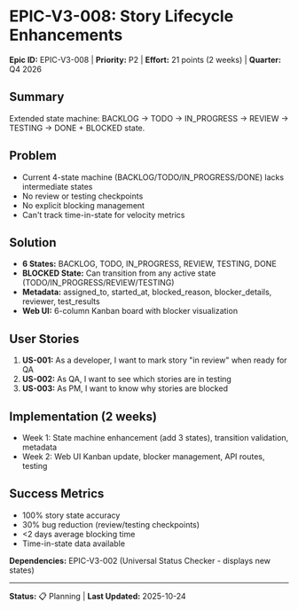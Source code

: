 # EPIC-V3-008: Story Lifecycle Enhancements

**Epic ID:** EPIC-V3-008 | **Priority:** P2 | **Effort:** 21 points (2 weeks) | **Quarter:** Q4 2026

## Summary
Extended state machine: BACKLOG → TODO → IN_PROGRESS → REVIEW → TESTING → DONE + BLOCKED state.

## Problem
- Current 4-state machine (BACKLOG/TODO/IN_PROGRESS/DONE) lacks intermediate states
- No review or testing checkpoints
- No explicit blocking management
- Can't track time-in-state for velocity metrics

## Solution
- **6 States:** BACKLOG, TODO, IN_PROGRESS, REVIEW, TESTING, DONE
- **BLOCKED State:** Can transition from any active state (TODO/IN_PROGRESS/REVIEW/TESTING)
- **Metadata:** assigned_to, started_at, blocked_reason, blocker_details, reviewer, test_results
- **Web UI:** 6-column Kanban board with blocker visualization

## User Stories
1. **US-001:** As a developer, I want to mark story "in review" when ready for QA
2. **US-002:** As QA, I want to see which stories are in testing
3. **US-003:** As PM, I want to know why stories are blocked

## Implementation (2 weeks)
- Week 1: State machine enhancement (add 3 states), transition validation, metadata
- Week 2: Web UI Kanban update, blocker management, API routes, testing

## Success Metrics
- 100% story state accuracy
- 30% bug reduction (review/testing checkpoints)
- <2 days average blocking time
- Time-in-state data available

**Dependencies:** EPIC-V3-002 (Universal Status Checker - displays new states)

---
**Status:** 📋 Planning | **Last Updated:** 2025-10-24
